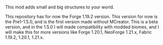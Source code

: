 This mod adds small and big structures to your world.

This repository has for now the Forge 1.19.2 version.
This version for now is the Pre1-1.5.0, and is the first version made without MCreator.
This is a beta version, and in the 1.5.0 I will made compatibility with modded biomes, and I will make this for more versions like Forge 1.20.1, NeoForge 1.21.x, Fabric 1.19.2, 1.20.1, 1.21.x.
